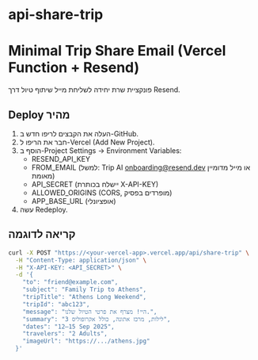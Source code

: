 # api-share-trip
# Minimal Trip Share Email (Vercel Function + Resend)

פונקציית שרת יחידה לשליחת מייל שיתוף טיול דרך Resend.

## Deploy מהיר
1. העלה את הקבצים לריפו חדש ב-GitHub.
2. חבר את הריפו ל-Vercel (Add New Project).
3. הוסף ב-Project Settings → Environment Variables:
   - RESEND_API_KEY
   - FROM_EMAIL (למשל: Trip AI <onboarding@resend.dev> או מייל מדומיין מאומת)
   - API_SECRET (יישלח בכותרת X-API-KEY)
   - ALLOWED_ORIGINS (CORS, מופרדים בפסיק)
   - APP_BASE_URL (אופציונלי)
4. עשה Redeploy.

## קריאה לדוגמה
```bash
curl -X POST "https://<your-vercel-app>.vercel.app/api/share-trip" \
  -H "Content-Type: application/json" \
  -H "X-API-KEY: <API_SECRET>" \
  -d '{
    "to": "friend@example.com",
    "subject": "Family Trip to Athens",
    "tripTitle": "Athens Long Weekend",
    "tripId": "abc123",
    "message": "היי! מצרף את פרטי הטיול שלנו.",
    "summary": "3 לילות, מרכז אתונה, כולל אקרופוליס",
    "dates": "12–15 Sep 2025",
    "travelers": "2 Adults",
    "imageUrl": "https://.../athens.jpg"
  }'
